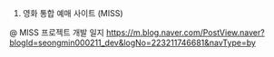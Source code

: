 1. 영화 통합 예매 사이트 (MISS)
   
@ MISS 프로젝트 개발 일지
https://m.blog.naver.com/PostView.naver?blogId=seongmin000211_dev&logNo=223211746681&navType=by   
